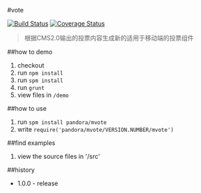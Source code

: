 #vote

[![Build Status](https://api.travis-ci.org/pandorajs/vote.png?branch=master)](http://travis-ci.org/pandorajs/vote)
[![Coverage Status](https://coveralls.io/repos/pandorajs/vote/badge.png?branch=master)](https://coveralls.io/r/pandorajs/vote?branch=master)

 > 根据CMS2.0输出的投票内容生成新的适用于移动端的投票组件

##how to demo

1. checkout
1. run `npm install`
1. run `spm install`
1. run `grunt`
1. view files in `/demo`

##how to use

1. run `spm install pandora/mvote`
1. write `require('pandora/mvote/VERSION.NUMBER/mvote')`

##find examples

1. view the source files in '/src'

##history

- 1.0.0 - release
